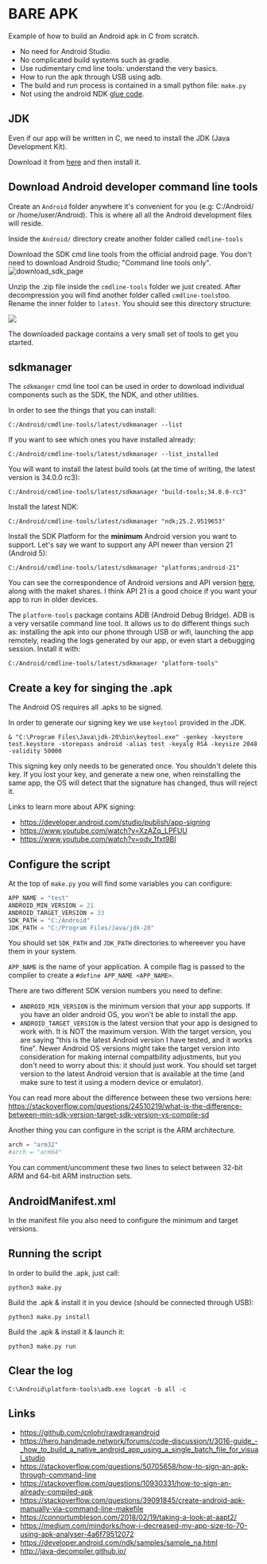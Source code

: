 # BARE APK

Example of how to build an Android apk in C from scratch.

- No need for Android Studio.
- No complicated build systems such as gradle.
- Use rudimentary cmd line tools: understand the very basics.
- How to run the apk through USB using adb.
- The build and run process is contained in a small python file: `make.py`
- Not using the android NDK [glue code](https://android.googlesource.com/platform/development/+/4948c163663ecc343c97e4c2a2139234f1d3273f/ndk/sources/android/native_app_glue).

## JDK

Even if our app will be written in C, we need to install the JDK (Java Development Kit).

Download it from [here](https://www.oracle.com/es/java/technologies/downloads/) and then install it.

## Download Android developer command line tools

Create an `Android` folder anywhere it's convenient for you (e.g: C:/Android/ or /home/user/Android). This is where all all the Android development files will reside.

Inside the `Android/` directory create another folder called `cmdline-tools`

Download the SDK cmd line tools from the official android page.
You don't need to download Android Studio; "Command line tools only".
![download_sdk_page](doc/download_sdk_page.png)

Unzip the .zip file inside the `cmdline-tools` folder we just created. After decompression you will find another folder called `cmdline-tools`too. Rename the inner folder to `latest`. You should see this directory structure:

![](doc/cmd_line_tools_dir_structure.png)

The downloaded package contains a very small set of tools to get you started.

## sdkmanager

The `sdkmanger` cmd line tool can be used in order to download individual components such as the SDK, the NDK, and other utilities.

In order to see the things that you can install:

```
C:/Android/cmdline-tools/latest/sdkmanager --list
```

If you want to see which ones you have installed already:

```
C:/Android/cmdline-tools/latest/sdkmanager --list_installed
```

You will want to install the latest build tools (at the time of writing, the latest version is 34.0.0 rc3):

```
C:/Android/cmdline-tools/latest/sdkmanager "build-tools;34.0.0-rc3"
```

Install the latest NDK:
```
C:/Android/cmdline-tools/latest/sdkmanager "ndk;25.2.9519653"
```

Install the SDK Platform for the **minimum** Android version you want to support. Let's say we want to support any API newer than version 21 (Android 5):

```
C:/Android/cmdline-tools/latest/sdkmanager "platforms;android-21"
```

You can see the correspondence of Android versions and API version [here](https://apilevels.com/), along with the maket shares. I think API 21 is a good choice if you want your app to run in older devices.

The `platform-tools` package contains ADB (Android Debug Bridge). ADB is a very versatile command line tool. It allows us to do different things such as: installing the apk into our phone through USB or wifi, launching the app remotely, reading the logs generated by our app, or even start a debugging session. Install it with:

```
C:/Android/cmdline-tools/latest/sdkmanager "platform-tools"
```

## Create a key for singing the .apk

The Android OS requires all .apks to be signed.

In order to generate our signing key we use `keytool` provided in the JDK.

```
& "C:\Program Files\Java\jdk-20\bin\keytool.exe" -genkey -keystore test.keystore -storepass android -alias test -keyalg RSA -keysize 2048 -validity 50000
```

This signing key only needs to be generated once. You shouldn't delete this key. If you lost your key, and generate a new one, when reinstalling the same app, the OS will detect that the signature has changed, thus will reject it.

Links to learn more about APK signing:
- https://developer.android.com/studio/publish/app-signing
- https://www.youtube.com/watch?v=XzAZq_LPFUU
- https://www.youtube.com/watch?v=odv_1fxt9BI

## Configure the script

At the top of `make.py` you will find some variables you can configure:

```python
APP_NAME = "test"
ANDROID_MIN_VERSION = 21
ANDROID_TARGET_VERSION = 33
SDK_PATH = "C:/Android"
JDK_PATH = "C:/Program Files/Java/jdk-20"
```

You should set `SDK_PATH` and `JDK_PATH` directories to whereever you have them in your system.

`APP_NAME` is the name of your application. A compile flag is passed to the compiler to create a `#define APP_NAME <APP_NAME>`.

There are two different SDK version numbers you need to define:
- `ANDROID_MIN_VERSION` is the minimum version that your app supports. If you have an older android OS, you won't be able to install the app.
- `ANDROID_TARGET_VERSION` is the latest version that your app is designed to work with. It is NOT the maximum version. With the target version, you are saying "this is the latest Android version I have tested, and it works fine". Newer Android OS versions might take the target version into consideration for making internal compatbility adjustments, but you don't need to worry about this: it should just work. You should set target version to the latest Android version that is available at the time (and make sure to test it using a modern device or emulator).

You can read more about the difference between these two versions here: https://stackoverflow.com/questions/24510219/what-is-the-difference-between-min-sdk-version-target-sdk-version-vs-compile-sd

Another thing you can configure in the script is the ARM architecture.

```python
arch = "arm32"
#arch = "arm64"
```

You can comment/uncomment these two lines to select between 32-bit ARM and 64-bit ARM instruction sets.

## AndroidManifest.xml

In the manifest file you also need to configure the minimum and target versions.

## Running the script

In order to build the .apk, just call:

```
python3 make.py
```

Build the .apk & install it in you device (should be connected through USB):

```
python3 make.py install
```

Build the .apk & install it & launch it:

```
python3 make.py run
```

## Clear the log

```
C:\Android\platform-tools\adb.exe logcat -b all -c
```

## Links

- https://github.com/cnlohr/rawdrawandroid
- https://hero.handmade.network/forums/code-discussion/t/3016-guide_-_how_to_build_a_native_android_app_using_a_single_batch_file_for_visual_studio
- https://stackoverflow.com/questions/50705658/how-to-sign-an-apk-through-command-line
- https://stackoverflow.com/questions/10930331/how-to-sign-an-already-compiled-apk
- https://stackoverflow.com/questions/39091845/create-android-apk-manually-via-command-line-makefile
- https://connortumbleson.com/2018/02/19/taking-a-look-at-aapt2/
- https://medium.com/mindorks/how-i-decreased-my-app-size-to-70-using-apk-analyser-4a6f79512072
- https://developer.android.com/ndk/samples/sample_na.html
- http://java-decompiler.github.io/
